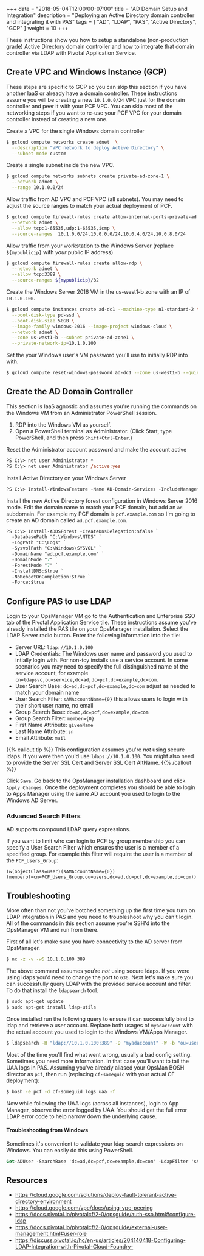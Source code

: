 +++
date = "2018-05-04T12:00:00-07:00"
title = "AD Domain Setup and Integration"
description = "Deploying an Active Directory domain controller and integrating it with PAS"
tags = [ "AD", "LDAP", "PAS", "Active Directory", "GCP" ]
weight = 10
+++

These instructions show you how to setup a standalone (non-production grade) Active Directory domain controller and how to integrate that domain controller via LDAP with Pivotal Application Service.

## Create VPC and Windows Instance (GCP)

These steps are specific to GCP so you can skip this section if you have another IaaS or already have a domain controller. These instructions assume you will be creating a new `10.1.0.0/24` VPC just for the domain controller and peer it with your PCF VPC. You can skip most of the networking steps if you want to re-use your PCF VPC for your domain controller instead of creating a new one.

Create a VPC for the single Windows domain controller

```sh
$ gcloud compute networks create adnet  \
  --description "VPC network to deploy Active Directory" \
  --subnet-mode custom
```

Create a single subnet inside the new VPC.

```sh
$ gcloud compute networks subnets create private-ad-zone-1 \
  --network adnet \
  --range 10.1.0.0/24
```

Allow traffic from AD VPC and PCF VPC (all subnets). You may need to adjust the source ranges to match your actual deployment of PCF.

```sh
$ gcloud compute firewall-rules create allow-internal-ports-private-ad \
  --network adnet \
  --allow tcp:1-65535,udp:1-65535,icmp \
  --source-ranges  10.1.0.0/24,10.0.0.0/24,10.0.4.0/24,10.0.8.0/24
```

Allow traffic from your workstation to the Windows Server (replace `${mypublicip}` with _your_ public IP address)

```sh
$ gcloud compute firewall-rules create allow-rdp \
  --network adnet \
  --allow tcp:3389 \
  --source-ranges ${mypublicip}/32
```

Create the Windows Server 2016 VM in the us-west1-b zone with an IP of `10.1.0.100`.

```sh
$ gcloud compute instances create ad-dc1 --machine-type n1-standard-2 \
  --boot-disk-type pd-ssd \
  --boot-disk-size 50GB \
  --image-family windows-2016 --image-project windows-cloud \
  --network adnet \
  --zone us-west1-b --subnet private-ad-zone1 \
  --private-network-ip=10.1.0.100
```

Set the your Windows user's VM password you'll use to initially RDP into with.

```sh
$ gcloud compute reset-windows-password ad-dc1 --zone us-west1-b --quiet
```

## Create the AD Domain Controller

This section is IaaS agnostic and assumes you're running the commands on the Windows VM from an Administrator PowerShell session.

1. RDP into the Windows VM as yourself.
2. Open a PowerShell terminal as Administrator. (Click Start, type PowerShell, and then press `Shift+Ctrl+Enter`.)

Reset the Administrator account password and make the account active

```ps
PS C:\> net user Administrator *
PS C:\> net user Administrator /active:yes
```

Install Active Directory on your Windows Server

```ps
PS C:\> Install-WindowsFeature -Name AD-Domain-Services -IncludeManagementTools
```

Install the new Active Directory forest configuration in Windows Server 2016 mode. Edit the domain name to match your PCF domain, but add an `ad` subdomain. For example my PCF domain is `pcf.example.com` so I'm going to create an AD domain called `ad.pcf.example.com`.

```ps
PS C:\> Install-ADDSForest -CreateDnsDelegation:$false `
  -DatabasePath "C:\Windows\NTDS" `
  -LogPath "C:\Logs" `
  -SysvolPath "C:\Windows\SYSVOL" `
  -DomainName "ad.pcf.example.com" `
  -DomainMode "7" `
  -ForestMode "7" `
  -InstallDNS:$true `
  -NoRebootOnCompletion:$true `
  -Force:$true
```

## Configure PAS to use LDAP

Login to your OpsManager VM go to the Authentication and Enterprise SSO tab of the Pivotal Application Service tile. These instructions assume you've already installed the PAS tile on your OpsManager installation. Select the LDAP Server radio button. Enter the following information into the tile:

- Server URL: `ldap://10.1.0.100`
- LDAP Credentials: The Windows user name and password you used to intially login with. For non-toy installs use a service account. In some scenarios you may need to specify the full distinguished name of the service account, for example `cn=ldapsvc,ou=service,dc=ad,dc=pcf,dc=example,dc=com`.
- User Search Base: `dc=ad,dc=pcf,dc=example,dc=com` adjust as needed to match your domain name
- User Search Filter: `sAMAccountName={0}` this allows users to login with their short user name, no email
- Group Search Base: `dc=ad,dc=pcf,dc=example,dc=com`
- Group Search Filter: `member={0}`
- First Name Attribute: `givenName`
- Last Name Attribute: `sn`
- Email Attribute: `mail`

{{% callout tip %}}
This configuration assumes you're _not_ using secure ldaps. If you were then you'd use `ldaps://10.1.0.100`. You might also need to provide the Server SSL Cert and Server SSL Cert AltName.
{{% /callout %}}

Click `Save`. Go back to the OpsManager installation dashboard and click `Apply Changes`. Once the deployment completes you should be able to login to Apps Manager using the same AD account you used to login to the Windows AD Server.

### Advanced Search Filters

AD supports compound LDAP query expressions.

If you want to limit who can login to PCF by group membership you can specify a User Search Filter which ensures the user is a member of a specified group. For example this filter will require the user is a member of the `PCF_Users_Group`:

```
(&(objectClass=user)(sAMAccountName={0})(memberof=cn=PCF_Users_Group,ou=users,dc=ad,dc=pcf,dc=example,dc=com))
```

## Troubleshooting

More often than not you've botched something up the first time you turn on LDAP integration in PAS and you need to troubleshoot why you can't login. All of the commands in this section assume you're SSH'd into the OpsManager VM and run from there.

First of all let's make sure you have connectivity to the AD server from OpsManager. 

```sh
$ nc -z -v -w5 10.1.0.100 389
```

The above command assumes you're _not_ using secure ldaps. If you were using ldaps you'd need to change the port to `636`. Next let's make sure you can successfully query LDAP with the provided service account and filter. To do that install the `ldapsearch` tool.

```sh
$ sudo apt-get update
$ sudo apt-get install ldap-utils
```

Once installed run the following query to ensure it can successfully bind to ldap and retrieve a user account. Replace both usages of `myadaccount` with the actual account you used to login to the Windows VM/Apps Manager.

```sh
$ ldapsearch -H "ldap://10.1.0.100:389" -D "myadaccount" -W -b "ou=users,dc=ad,dc=pcf,dc=example,dc=com" 'sAMAccountName=myadaccount'
```

Most of the time you'll find what went wrong, usually a bad config setting. Sometimes you need more information. In that case you'll want to tail the UAA logs in PAS. Assuming you've already aliased your OpsMan BOSH director as `pcf`, then run (replacing `cf-someguid` with your actual CF deployment):

```sh
$ bosh -e pcf -d cf-someguid logs uaa -f
```

Now while following the UAA logs (across all instances), login to App Manager, observe the error logged by UAA. You should get the full error LDAP error code to help narrow down the underlying cause.

#### Troubleshooting from Windows

Sometimes it's convenient to validate your ldap search expressions on Windows. You can easily do this using PowerShell.

```ps
Get-ADUser -SearchBase 'dc=ad,dc=pcf,dc=example,dc=com' -LdapFilter 'sAMAccountName=yourUserName'
```

## Resources
* https://cloud.google.com/solutions/deploy-fault-tolerant-active-directory-environment
* https://cloud.google.com/vpc/docs/using-vpc-peering
* https://docs.pivotal.io/pivotalcf/2-0/opsguide/auth-sso.html#configure-ldap
* https://docs.pivotal.io/pivotalcf/2-0/opsguide/external-user-management.html#user-role
* https://discuss.pivotal.io/hc/en-us/articles/204140418-Configuring-LDAP-Integration-with-Pivotal-Cloud-Foundry-
